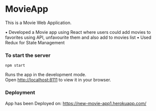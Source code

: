 # MovieApp

This is a Movie Web Application.

• Developed a Movie app using React where users could add movies to favorites using API, unfavourite them and also add to movies list
• Used Redux for State Management

### To start the server
`npm start`

Runs the app in the development mode.\
Open [http://localhost:8111](http://localhost:8111) to view it in your browser.

### Deployment

App has been Deployed on:  https://new-movie-app1.herokuapp.com/
